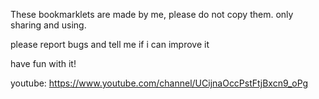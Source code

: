 These bookmarklets are made by me, please do not copy them.
only sharing and using.

please report bugs
and tell me if i can improve it

have fun with it!

youtube:
https://www.youtube.com/channel/UCijnaOccPstFtjBxcn9_oPg
